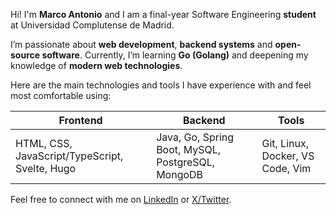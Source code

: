 Hi! I'm **Marco Antonio** and I am a final-year Software Engineering **student** at Universidad Complutense de Madrid.

I’m passionate about **web development**, **backend systems** and **open-source software**.
Currently, I’m learning **Go (Golang)** and deepening my knowledge of **modern web technologies**.

Here are the main technologies and tools I have experience with and feel most comfortable using:

<table aria-label="Technical stack" role="table">
    <thead>
        <tr>
            <th scope="col">Frontend</th>
            <th scope="col">Backend</th>
            <th scope="col">Tools</th>
        </tr>
    </thead>
    <tbody>
        <tr>
            <td data-label="Frontend">
                HTML, CSS, JavaScript/TypeScript, Svelte, Hugo
            </td>
            <td data-label="Backend">
                Java, Go, Spring Boot, MySQL, PostgreSQL, MongoDB
            </td>
            <td data-label="Tools">
                Git, Linux, Docker, VS Code, Vim
            </td>
        </tr>
    </tbody>
</table>

Feel free to connect with me on [LinkedIn](https://www.linkedin.com/in/marco-antonio-p%C3%A9rez-neira-562b42342/) or [X/Twitter](https://x.com/DCCXXV_).
